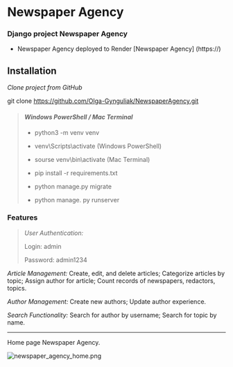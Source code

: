 # Newspaper Agency

### Django project Newspaper Agency
- Newspaper Agency deployed to Render [Newspaper Agency] (https://)

## Installation
*Clone project from GitHub*

git clone https://github.com/Olga-Gynguliak/NewspaperAgency.git
> #### *Windows PowerShell / Mac Terminal*
> 
> - python3 -m venv venv
> 
> - venv\Scripts\activate (Windows PowerShell)
> 
> - sourse venv\bin\activate (Mac Terminal)
> 
> - pip install -r requirements.txt
> 
> - python manage.py migrate
>  
> - python manage. py runserver

### Features

>*User Authentication:*
> 
> Login: admin
> 
> Password: admin1234

*Article Management:*
Create, edit, and delete articles; Categorize articles by topic; Assign author for article; Count records of newspapers, redactors, topics.

*Author Management:* Create new authors; Update author experience. 

*Search Functionality:* Search for author by username; Search for topic by name.

___
Home page Newspaper Agency.

![newspaper_agency_home.png](newspaper_agency_home.png)
